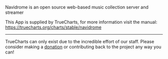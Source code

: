 Navidrome is an open source web-based music collection server and streamer

This App is supplied by TrueCharts, for more information visit the manual: https://truecharts.org/charts/stable/navidrome

---

TrueCharts can only exist due to the incredible effort of our staff.
Please consider making a [donation](https://truecharts.org/docs/about/sponsor) or contributing back to the project any way you can!
